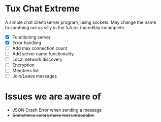 # Tux Chat Extreme
A simple chat client/server program, using sockets. May change the name to somthing not as silly in the future.
Incredibly incomplete.

* [x] Functioning server
* [x] Error handling
* [ ] Add max connection count
* [ ] Add server name functionality
* [ ] Local network discovery
* [ ] Encryption
* [ ] Members list
* [ ] Join/Leave messages

# Issues we are aware of
- JSON Crash Error when sending a message
- ~~Sometimes colors make text unreadable~~
